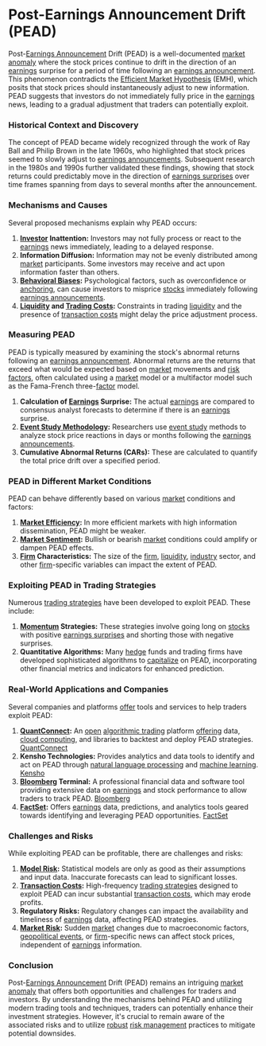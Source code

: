# Post-Earnings Announcement Drift (PEAD)

Post-[Earnings Announcement](../e/earnings_announcement.md) Drift (PEAD) is a well-documented [market](../m/market.md) [anomaly](../a/anomaly.md) where the stock prices continue to drift in the direction of an [earnings](../e/earnings.md) surprise for a period of time following an [earnings announcement](../e/earnings_announcement.md). This phenomenon contradicts the [Efficient Market Hypothesis](../e/efficient_market_hypothesis.md) (EMH), which posits that stock prices should instantaneously adjust to new information. PEAD suggests that investors do not immediately fully price in the [earnings](../e/earnings.md) news, leading to a gradual adjustment that traders can potentially exploit. 

### Historical Context and Discovery

The concept of PEAD became widely recognized through the work of Ray Ball and Philip Brown in the late 1960s, who highlighted that stock prices seemed to slowly adjust to [earnings announcements](../e/earnings_announcements.md). Subsequent research in the 1980s and 1990s further validated these findings, showing that stock returns could predictably move in the direction of [earnings surprises](../e/earnings_surprises.md) over time frames spanning from days to several months after the announcement.

### Mechanisms and Causes

Several proposed mechanisms explain why PEAD occurs:

1. **[Investor](../i/investor.md) Inattention:** Investors may not fully process or react to the [earnings](../e/earnings.md) news immediately, leading to a delayed response. 
2. **Information Diffusion:** Information may not be evenly distributed among [market](../m/market.md) participants. Some investors may receive and act upon information faster than others.
3. **[Behavioral Biases](../b/behavioral_biases_in_trading.md):** Psychological factors, such as overconfidence or [anchoring](../a/anchoring.md), can cause investors to misprice [stocks](../s/stock.md) immediately following [earnings announcements](../e/earnings_announcements.md).
4. **[Liquidity](../l/liquidity.md) and [Trading Costs](../t/trading_costs.md):** Constraints in trading [liquidity](../l/liquidity.md) and the presence of [transaction costs](../t/transaction_costs.md) might delay the price adjustment process.

### Measuring PEAD

PEAD is typically measured by examining the stock's abnormal returns following an [earnings announcement](../e/earnings_announcement.md). Abnormal returns are the returns that exceed what would be expected based on [market](../m/market.md) movements and [risk factors](../r/risk_factors_in_trading.md), often calculated using a [market](../m/market.md) model or a multifactor model such as the Fama-French three-[factor](../f/factor.md) model.

1. **Calculation of [Earnings](../e/earnings.md) Surprise:** The actual [earnings](../e/earnings.md) are compared to consensus analyst forecasts to determine if there is an [earnings](../e/earnings.md) surprise. 
2. **[Event Study Methodology](../e/event_study_methodology.md):** Researchers use [event study](../e/event_study.md) methods to analyze stock price reactions in days or months following the [earnings announcements](../e/earnings_announcements.md).
3. **Cumulative Abnormal Returns (CARs):** These are calculated to quantify the total price drift over a specified period.

### PEAD in Different Market Conditions

PEAD can behave differently based on various [market](../m/market.md) conditions and factors:

1. **[Market Efficiency](../m/market_efficiency.md):** In more efficient markets with high information dissemination, PEAD might be weaker. 
2. **[Market Sentiment](../m/market_sentiment.md):** Bullish or bearish [market](../m/market.md) conditions could amplify or dampen PEAD effects.
3. **[Firm](../f/firm.md) Characteristics:** The size of the [firm](../f/firm.md), [liquidity](../l/liquidity.md), [industry](../i/industry.md) sector, and other [firm](../f/firm.md)-specific variables can impact the extent of PEAD.

### Exploiting PEAD in Trading Strategies

Numerous [trading strategies](../t/trading_strategies.md) have been developed to exploit PEAD. These include:

1. **[Momentum](../m/momentum.md) Strategies:** These strategies involve going long on [stocks](../s/stock.md) with positive [earnings surprises](../e/earnings_surprises.md) and shorting those with negative surprises. 
2. **Quantitative Algorithms:** Many [hedge](../h/hedge.md) funds and trading firms have developed sophisticated algorithms to [capitalize](../c/capitalize.md) on PEAD, incorporating other financial metrics and indicators for enhanced prediction.

### Real-World Applications and Companies

Several companies and platforms [offer](../o/offer.md) tools and services to help traders exploit PEAD:

1. **[QuantConnect](../q/quantconnect.md):** An [open](../o/open.md) [algorithmic trading](../a/algorithmic_trading.md) platform [offering](../o/offering.md) data, [cloud computing](../c/cloud_computing_in_trading.md), and libraries to backtest and deploy PEAD strategies. [QuantConnect](https://www.quantconnect.com/)
2. **Kensho Technologies:** Provides analytics and data tools to identify and act on PEAD through [natural language processing](../n/natural_language_processing_(nlp)_in_trading.md) and [machine learning](../m/machine_learning.md). [Kensho](https://www.kensho.com/)
3. **[Bloomberg](../b/bloomberg.md) Terminal:** A professional financial data and software tool providing extensive data on [earnings](../e/earnings.md) and stock performance to allow traders to track PEAD. [Bloomberg](https://www.bloomberg.com/professional/solution/bloomberg-terminal/)
4. **[FactSet](../f/factset.md):** Offers [earnings](../e/earnings.md) data, predictions, and analytics tools geared towards identifying and leveraging PEAD opportunities. [FactSet](https://www.factset.com/)

### Challenges and Risks

While exploiting PEAD can be profitable, there are challenges and risks:

1. **[Model Risk](../m/model_risk.md):** Statistical models are only as good as their assumptions and input data. Inaccurate forecasts can lead to significant losses.
2. **[Transaction Costs](../t/transaction_costs.md):** High-frequency [trading strategies](../t/trading_strategies.md) designed to exploit PEAD can incur substantial [transaction costs](../t/transaction_costs.md), which may erode profits.
3. **Regulatory Risks:** Regulatory changes can impact the availability and timeliness of [earnings](../e/earnings.md) data, affecting PEAD strategies.
4. **[Market Risk](../m/market_risk.md):** Sudden [market](../m/market.md) changes due to macroeconomic factors, [geopolitical events](../g/geopolitical_events.md), or [firm](../f/firm.md)-specific news can affect stock prices, independent of [earnings](../e/earnings.md) information.

### Conclusion

Post-[Earnings Announcement](../e/earnings_announcement.md) Drift (PEAD) remains an intriguing [market](../m/market.md) [anomaly](../a/anomaly.md) that offers both opportunities and challenges for traders and investors. By understanding the mechanisms behind PEAD and utilizing modern trading tools and techniques, traders can potentially enhance their investment strategies. However, it's crucial to remain aware of the associated risks and to utilize [robust](../r/robust.md) [risk management](../r/risk_management.md) practices to mitigate potential downsides.
